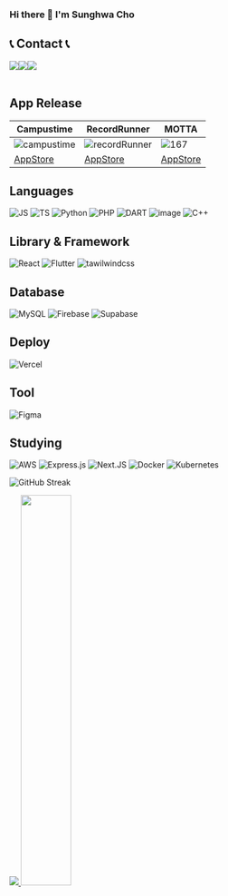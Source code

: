 ### Hi there 👋 I'm Sunghwa Cho

## 📞 Contact 📞
<div style="display:flex; flex-direction:row;">
    <a href="mailto:csh77776@gmail.com">
        <img src="https://img.shields.io/badge/Gmail-EA4335?style=for-the-badge&logo=Gmail&logoColor=white"> 
    </a>
    <a href="https://www.linkedin.com/in/sunghwacho">
      <img src="https://img.shields.io/badge/LinkedIn-0A66C2?style=for-the-badge&logo=LinkedIn&logoColor=white">
    </a>
    <a href="https://www.instagram.com/sungh_c99">
        <img src="https://img.shields.io/badge/Instagram-E4405F?style=for-the-badge&logo=Instagram&logoColor=white"> 
    </a>
</div><br>

## App Release

| Campustime | RecordRunner | MOTTA |
|------------|--------------|-------|
| ![campustime](https://github.com/user-attachments/assets/3806365e-0bd4-4c80-9df2-cd02fc507fb5) | ![recordRunner](https://github.com/user-attachments/assets/6047996a-3531-47c8-8224-4835bf07f298) | ![167](https://github.com/user-attachments/assets/0f84d82e-9532-4328-b351-b15d8e8ee8ca) |
| [AppStore](https://apps.apple.com/jp/app/campustime/id6502876039) | [AppStore](#) | [AppStore](https://apps.apple.com/jp/app/motta/id6740005328) |





## Languages 
![JS](https://img.shields.io/badge/JavaScript-F7DF1E?style=for-the-badge&logo=JavaScript&logoColor=white)
![TS](https://img.shields.io/badge/TypeScript-007ACC?style=for-the-badge&logo=typescript&logoColor=white)
![Python](https://img.shields.io/badge/Python-3776AB?style=for-the-badge&logo=python&logoColor=white)
![PHP](https://img.shields.io/badge/PHP-777BB4?style=for-the-badge&logo=php&logoColor=white)
![DART](https://img.shields.io/badge/Dart-0175C2?style=for-the-badge&logo=dart&logoColor=white)
![image](https://img.shields.io/badge/Swift-FA7343?style=for-the-badge&logo=swift&logoColor=white)
![C++](https://img.shields.io/badge/c++-%2300599C.svg?style=for-the-badge&logo=c%2B%2B&logoColor=white)

## Library & Framework
![React](https://img.shields.io/badge/React-20232A?style=for-the-badge&logo=react&logoColor=61DAFB)
![Flutter](https://img.shields.io/badge/Flutter-02569B?style=for-the-badge&logo=flutter&logoColor=white)
![tawilwindcss](https://img.shields.io/badge/Tailwind_CSS-38B2AC?style=for-the-badge&logo=tailwind-css&logoColor=white)

## Database
![MySQL](https://img.shields.io/badge/MySQL-00000F?style=for-the-badge&logo=mysql&logoColor=white)
![Firebase](https://img.shields.io/badge/Firebase-039BE5?style=for-the-badge&logo=Firebase&logoColor=white)
![Supabase](https://img.shields.io/badge/Supabase-181818?style=for-the-badge&logo=supabase&logoColor=white)

## Deploy
![Vercel](https://img.shields.io/badge/Vercel-000000?style=for-the-badge&logo=vercel&logoColor=white)

## Tool 
![Figma](https://img.shields.io/badge/Figma-F24E1E?style=for-the-badge&logo=figma&logoColor=white)

## Studying
![AWS](https://img.shields.io/badge/AWS-%23FF9900.svg?style=for-the-badge&logo=amazon-aws&logoColor=white)
![Express.js](https://img.shields.io/badge/express.js-%23404d59.svg?style=for-the-badge&logo=express&logoColor=%2361DAFB)
![Next.JS](https://img.shields.io/badge/Next.js-000?logo=nextdotjs&logoColor=fff&style=for-the-badge)
![Docker](https://img.shields.io/badge/docker-%230db7ed.svg?style=for-the-badge&logo=docker&logoColor=white)
![Kubernetes](https://img.shields.io/badge/kubernetes-%23326ce5.svg?style=for-the-badge&logo=kubernetes&logoColor=white)



<!--
**hwacho9/hwacho9** is a ✨ _special_ ✨ repository because its `README.md` (this file) appears on your GitHub profile.

Here are some ideas to get you started:

- 🔭 I’m currently working on ...
- 🌱 I’m currently learning ...
- 👯 I’m looking to collaborate on ...
- 🤔 I’m looking for help with ...
- 💬 Ask me about ...
- 📫 How to reach me: ...
- 😄 Pronouns: ...
- ⚡ Fun fact: ...
-->

![GitHub Streak](https://github-readme-streak-stats.herokuapp.com/?user=hwacho9&theme=tokyonight-duo)

<a href="s">
  <img src="https://github-readme-stats.vercel.app/api/top-langs/?username=hwacho9&exclude_repo=dkssud8150.github.io&layout=compact&theme=tokyonight-duo" />
</a>
<a href="s">
  <img src="https://github-readme-stats.vercel.app/api?username=hwacho9&theme=tokyonight-duo&show_icons=true" width="42%" />
</a>


